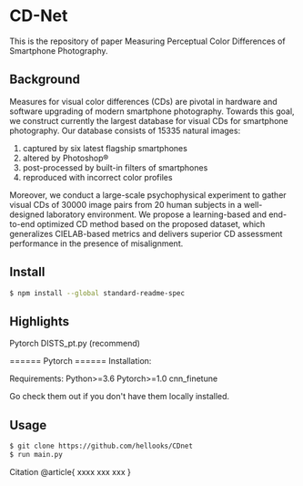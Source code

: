 # CD-Net
This is the repository of paper Measuring Perceptual Color Differences of Smartphone Photography.


## Background
Measures for visual color differences (CDs) are pivotal in hardware and software upgrading of modern smartphone photography. Towards this goal, we construct currently the largest database for visual CDs for smartphone photography. Our database consists of 15335 natural images:
1) captured by six latest flagship smartphones
2) altered by Photoshop®
3) post-processed by built-in filters of smartphones
4) reproduced with incorrect color profiles

Moreover, we conduct a large-scale psychophysical experiment to gather visual CDs of 30000 image pairs from 20 human subjects in a well-designed laboratory environment. We propose a learning-based and end-to-end optimized CD method based on the proposed dataset, which generalizes CIELAB-based metrics and delivers superior CD assessment performance in the presence of misalignment.
## Install


```sh
$ npm install --global standard-readme-spec
```
## Highlights
Pytorch DISTS_pt.py (recommend)

====== Pytorch ======
Installation:

Requirements:
Python>=3.6
Pytorch>=1.0
cnn_finetune

Go check them out if you don't have them locally installed.
## Usage
```sh
$ git clone https://github.com/hellooks/CDnet
$ run main.py
```

Citation
@article{
xxxx
xxx
xxx
}
